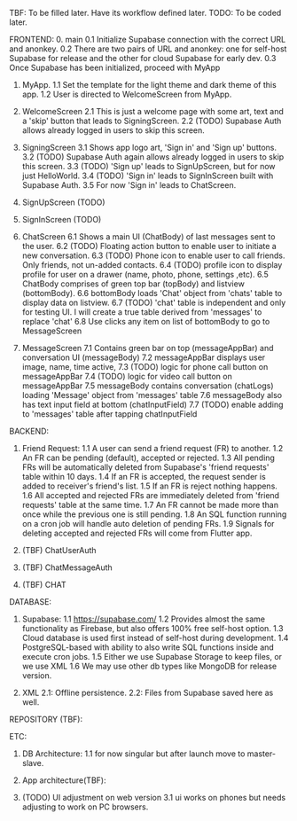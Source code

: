 TBF: To be filled later. Have its workflow defined later.
TODO: To be coded later.

FRONTEND:
0. main
0.1 Initialize Supabase connection with the correct URL and anonkey.
0.2 There are two pairs of URL and anonkey: one for self-host Supabase for release and
the other for cloud Supabase for early dev.
0.3 Once Supabase has been initialized, proceed with MyApp

1. MyApp.
1.1 Set the template for the light theme and dark theme of this app.
1.2 User is directed to WelcomeScreen from MyApp. 

2. WelcomeScreen
2.1 This is just a welcome page with some art, text and a 'skip' button that leads to SigningScreen.
2.2 (TODO) Supabase Auth allows already logged in users to skip this screen.

3. SigningScreen
3.1 Shows app logo art, 'Sign in' and 'Sign up' buttons.
3.2 (TODO) Supabase Auth again allows already logged in users to skip this screen.
3.3 (TODO) 'Sign up' leads to SignUpScreen, but for now just HelloWorld.
3.4 (TODO) 'Sign in' leads to SignInScreen built with Supabase Auth.
3.5 For now 'Sign in' leads to ChatScreen.

4. SignUpScreen (TODO)

5. SignInScreen (TODO)

6. ChatScreen
6.1 Shows a main UI (ChatBody) of last messages sent to the user.
6.2 (TODO) Floating action button to enable user to initiate a new conversation.
6.3 (TODO) Phone icon to enable user to call friends. Only friends, not un-added contacts.
6.4 (TODO) profile icon to display profile for user on a drawer (name, photo, phone, settings ,etc).
6.5 ChatBody comprises of green top bar (topBody) and listview (bottomBody).
6.6 bottomBody loads 'Chat' object from 'chats' table to display data on listview.
6.7 (TODO) 'chat' table is independent and only for testing UI. 
I will create a true table derived from 'messages' to replace 'chat'
6.8 Use clicks any item on list of bottomBody to go to MessageScreen

7. MessageScreen
7.1 Contains green bar on top (messageAppBar) and conversation UI (messageBody) 
7.2 messageAppBar displays user image, name, time active, 
7.3 (TODO) logic for phone call button on messageAppBar
7.4 (TODO) logic for video call button on messageAppBar
7.5 messageBody contains conversation (chatLogs) loading 'Message' object from 'messages' table
7.6 messageBody also has text input field at bottom (chatInputField)
7.7 (TODO) enable adding to 'messages' table after tapping chatInputField

BACKEND:
1. Friend Request:
1.1 A user can send a friend request (FR) to another.
1.2 An FR can be pending (default), accepted or rejected.
1.3 All pending FRs will be automatically deleted from Supabase's 'friend requests' table within 10 days.
1.4 If an FR is accepted, the request sender is added to receiver's friend's list.
1.5 If an FR is reject nothing happens.
1.6 All accepted and rejected FRs are immediately deleted from 'friend requests' table at the same time.
1.7 An FR cannot be made more than once while the previous one is still pending.
1.8 An SQL function running on a cron job will handle auto deletion of pending FRs.
1.9 Signals for deleting accepted and rejected FRs will come from Flutter app.

2. (TBF) ChatUserAuth

3. (TBF) ChatMessageAuth

4. (TBF) CHAT

DATABASE:
1. Supabase:
1.1 https://supabase.com/
1.2 Provides almost the same functionality as Firebase, but also offers 100% free self-host option.
1.3 Cloud database is used first instead of self-host during development.
1.4 PostgreSQL-based with ability to also write SQL functions inside and execute cron jobs.
1.5 Either we use Supabase Storage to keep files, or we use XML
1.6 We may use other db types like MongoDB for release version.

2. XML
2.1: Offline persistence.
2.2: Files from Supabase saved here as well.

REPOSITORY (TBF):

ETC:
1. DB Architecture:
1.1 for now singular but after launch move to master-slave.

2. App architecture(TBF):

3. (TODO) UI adjustment on web version
3.1 ui works on phones but needs adjusting to work on PC browsers.